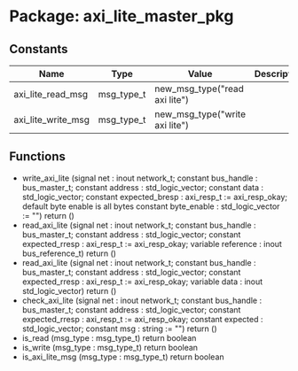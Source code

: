 # Package: axi_lite_master_pkg
## Constants
| Name               | Type       | Value                           | Description |
| ------------------ | ---------- | ------------------------------- | ----------- |
| axi_lite_read_msg  | msg_type_t |  new_msg_type("read axi lite")  |             |
| axi_lite_write_msg | msg_type_t |  new_msg_type("write axi lite") |             |
## Functions
- write_axi_lite <font id="function_arguments">(signal net : inout network_t;                           constant bus_handle : bus_master_t;
                           constant address : std_logic_vector;
                           constant data : std_logic_vector;
                           constant expected_bresp : axi_resp_t := axi_resp_okay;
                            default byte enable is all bytes
                           constant byte_enable : std_logic_vector := "")</font> <font id="function_return">return ()</font>
- read_axi_lite <font id="function_arguments">(signal net : inout network_t;                          constant bus_handle : bus_master_t;
                          constant address : std_logic_vector;
                          constant expected_rresp : axi_resp_t := axi_resp_okay;
                          variable reference : inout bus_reference_t)</font> <font id="function_return">return ()</font>
- read_axi_lite <font id="function_arguments">(signal net : inout network_t;                          constant bus_handle : bus_master_t;
                          constant address : std_logic_vector;
                          constant expected_rresp : axi_resp_t := axi_resp_okay;
                          variable data : inout std_logic_vector)</font> <font id="function_return">return ()</font>
- check_axi_lite <font id="function_arguments">(signal net : inout network_t;                           constant bus_handle : bus_master_t;
                           constant address : std_logic_vector;
                           constant expected_rresp : axi_resp_t := axi_resp_okay;
                           constant expected : std_logic_vector;
                           constant msg : string := "")</font> <font id="function_return">return ()</font>
- is_read <font id="function_arguments">(msg_type : msg_type_t)</font> <font id="function_return">return boolean</font>
- is_write <font id="function_arguments">(msg_type : msg_type_t)</font> <font id="function_return">return boolean</font>
- is_axi_lite_msg <font id="function_arguments">(msg_type : msg_type_t)</font> <font id="function_return">return boolean</font>
